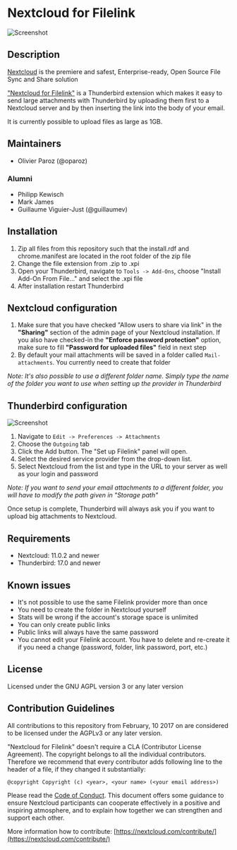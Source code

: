 # Nextcloud for Filelink

![Screenshot](https://raw.githubusercontent.com/nextcloud/nextcloud-filelink/master/screenshots/configured.jpg)

## Description

[Nextcloud](https://nextcloud.com) is the premiere and safest, Enterprise-ready, Open Source File Sync and Share solution

["Nextcloud for Filelink"](https://github.com/nextcloud/nextcloud-filelink) is a Thunderbird extension which makes it easy to send large attachments with Thunderbird by uploading them first to a Nextcloud server and by then inserting the link into the body of your email.

It is currently possible to upload files as large as 1GB.

## Maintainers

* Olivier Paroz (@oparoz)

### Alumni

* Philipp Kewisch
* Mark James
* Guillaume Viguier-Just (@guillaumev)

## Installation

1. Zip all files from this repository such that the install.rdf and chrome.manifest are located in the root folder of the zip file
1. Change the file extension from .zip to .xpi
1. Open your Thunderbird, navigate to `Tools -> Add-Ons`, choose "Install Add-On From File..." and select the .xpi file
1. After installation restart Thunderbird

## Nextcloud configuration

1. Make sure that you have checked "Allow users to share via link" in the **"Sharing"** section of the admin page of your Nextcloud installation. If you also have checked-in the **"Enforce password protection"** option, make sure to fill **"Password for uploaded files"** field in next step
1. By default your mail attachments will be saved in a folder called `Mail-attachments`. You currently need to create that folder

*Note: It's also possible to use a different folder name. Simply type the name of the folder you want to use when setting up the provider in Thunderbird*

## Thunderbird configuration

![Screenshot](https://raw.githubusercontent.com/nextcloud/nextcloud-filelink/master/screenshots/setup.jpg)

1. Navigate to `Edit -> Preferences -> Attachments` 
1. Choose the `Outgoing` tab
1. Click the Add button. The "Set up Filelink" panel will open.
1. Select the desired service provider from the drop-down list.
1. Select Nextcloud from the list and type in the URL to your server as well as your login and password

*Note: If you want to send your email attachments to a different folder, you will have to modify the path given in "Storage path"*

Once setup is complete, Thunderbird will always ask you if you want to upload big attachments to Nextcloud.

## Requirements

* Nextcloud: 11.0.2 and newer
* Thunderbird: 17.0 and newer

## Known issues

* It's not possible to use the same Filelink provider more than once
* You need to create the folder in Nextcloud yourself
* Stats will be wrong if the account's storage space is unlimited
* You can only create public links
* Public links will always have the same password
* You cannot edit your Filelink account. You have to delete and re-create it if you need a change (password, folder, link password, port, etc.)

## License

Licensed under the GNU AGPL version 3 or any later version

## Contribution Guidelines

All contributions to this repository from February, 10 2017 on are considered to be
licensed under the AGPLv3 or any later version.

"Nextcloud for Filelink" doesn't require a CLA (Contributor License Agreement).
The copyright belongs to all the individual contributors. Therefore we recommend
that every contributor adds following line to the header of a file, if they
changed it substantially:

```
@copyright Copyright (c) <year>, <your name> (<your email address>)
```

Please read the [Code of Conduct](https://nextcloud.com/community/code-of-conduct/). This document offers some guidance to ensure Nextcloud participants can cooperate effectively in a positive and inspiring atmosphere, and to explain how together we can strengthen and support each other.

More information how to contribute: [https://nextcloud.com/contribute/](https://nextcloud.com/contribute/)